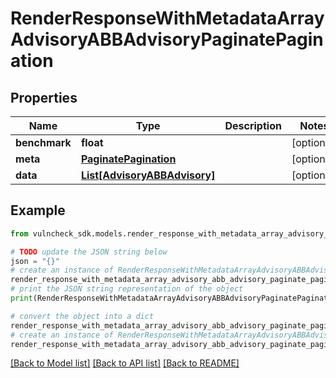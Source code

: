 # RenderResponseWithMetadataArrayAdvisoryABBAdvisoryPaginatePagination


## Properties

Name | Type | Description | Notes
------------ | ------------- | ------------- | -------------
**benchmark** | **float** |  | [optional] 
**meta** | [**PaginatePagination**](PaginatePagination.md) |  | [optional] 
**data** | [**List[AdvisoryABBAdvisory]**](AdvisoryABBAdvisory.md) |  | [optional] 

## Example

```python
from vulncheck_sdk.models.render_response_with_metadata_array_advisory_abb_advisory_paginate_pagination import RenderResponseWithMetadataArrayAdvisoryABBAdvisoryPaginatePagination

# TODO update the JSON string below
json = "{}"
# create an instance of RenderResponseWithMetadataArrayAdvisoryABBAdvisoryPaginatePagination from a JSON string
render_response_with_metadata_array_advisory_abb_advisory_paginate_pagination_instance = RenderResponseWithMetadataArrayAdvisoryABBAdvisoryPaginatePagination.from_json(json)
# print the JSON string representation of the object
print(RenderResponseWithMetadataArrayAdvisoryABBAdvisoryPaginatePagination.to_json())

# convert the object into a dict
render_response_with_metadata_array_advisory_abb_advisory_paginate_pagination_dict = render_response_with_metadata_array_advisory_abb_advisory_paginate_pagination_instance.to_dict()
# create an instance of RenderResponseWithMetadataArrayAdvisoryABBAdvisoryPaginatePagination from a dict
render_response_with_metadata_array_advisory_abb_advisory_paginate_pagination_from_dict = RenderResponseWithMetadataArrayAdvisoryABBAdvisoryPaginatePagination.from_dict(render_response_with_metadata_array_advisory_abb_advisory_paginate_pagination_dict)
```
[[Back to Model list]](../README.md#documentation-for-models) [[Back to API list]](../README.md#documentation-for-api-endpoints) [[Back to README]](../README.md)


